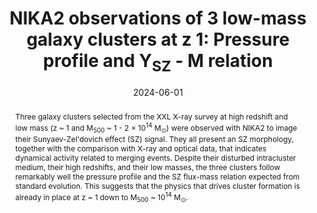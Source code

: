 ---
title: "NIKA2 observations of 3 low-mass galaxy clusters at z   1: Pressure profile and Y<SUB>SZ</SUB> - M relation"
collection: "publications"
category: "co_procs"
permalink: /publications/2024EPJWC29300002A
link: https://ui.adsabs.harvard.edu/abs/2024EPJWC.29300002A/abstract
date: 2024-06-01
venue: "mm Universe 2023 - Observing the Universe at mm Wavelengths"
citation: "Muñoz-Echeverría, M., Macías-Pérez, J. F., Pratt, G. W., et al. (2024), mm Universe 2023 - Observing the Universe at mm Wavelengths, 293, 00033."
abstract: "Three galaxy clusters selected from the XXL X-ray survey at high redshift and low mass (z ~ 1 and M<SUB>500</SUB> ~ 1 - 2 × 10<SUP>14</SUP> M<SUB>⊙</SUB>) were observed with NIKA2 to image their Sunyaev-Zel'dovich effect (SZ) signal. They all present an SZ morphology, together with the comparison with X-ray and optical data, that indicates dynamical activity related to merging events. Despite their disturbed intracluster medium, their high redshifts, and their low masses, the three clusters follow remarkably well the pressure profile and the SZ flux-mass relation expected from standard evolution. This suggests that the physics that drives cluster formation is already in place at z ~ 1 down to M<SUB>500</SUB> ~ 10<SUP>14</SUP> M<SUB>⊙</SUB>."
---